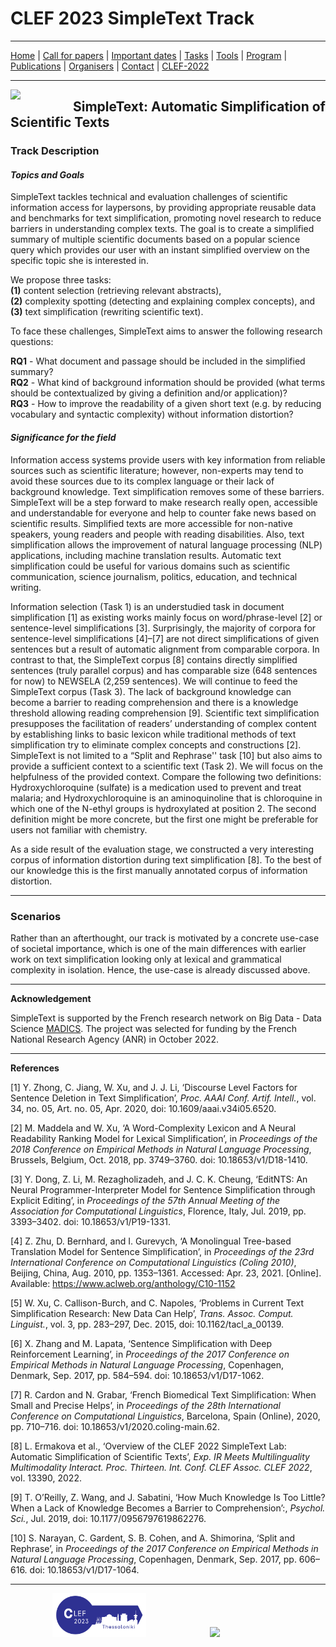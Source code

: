 # CLEF 2023 SimpleText Track

---

[Home](./) | [Call for papers](./CFP) | [Important dates](./dates) | [Tasks](./tasks)  | [Tools](./tools) | 
[Program](./program) | [Publications](./publications) | [Organisers](./organisers) | [Contact](./contact) | [CLEF-2022](../../index)

---

<img align="left" src="https://github.com/simpletext-madics/2021/blob/main/clef/simpletext-logo-blue.png?raw=true" width="100"/>  

## SimpleText: Automatic Simplification of Scientific Texts


### Track Description

#### _Topics and Goals_

SimpleText tackles technical and evaluation challenges of scientific information access for laypersons, by providing appropriate reusable data and benchmarks for text simplification, promoting novel research to reduce barriers in understanding complex texts. The goal is to create a simplified summary of multiple scientific documents based on a popular science query which provides our user with an instant simplified overview on the specific topic she is interested in.  

We propose three tasks:  
**(1)** content selection (retrieving relevant abstracts),  
**(2)** complexity spotting (detecting and explaining complex concepts), and  
**(3)** text simplification (rewriting scientific text).  

To face these challenges, SimpleText aims to answer the following research questions: 

**RQ1** - What document and passage should be included in the simplified summary?  
**RQ2** - What kind of background information should be provided (what terms should be contextualized by giving a definition and/or application)?  
**RQ3** - How to improve the readability of a given short text (e.g. by reducing vocabulary and syntactic complexity) without information distortion?   

#### _Significance for the field_

Information access systems provide users with key information from reliable sources such as scientific literature; however, non-experts may tend to avoid these sources due to its complex language or their lack of background knowledge. Text simplification removes some of these barriers. SimpleText will be a step forward to make research really open, accessible and understandable for everyone and help to counter fake news based on scientific results. Simplified texts are more accessible for non-native speakers, young readers and people with reading disabilities. Also, text simplification allows the improvement of natural language processing (NLP) applications, including machine translation results. Automatic text simplification could be useful for various domains such as scientific communication, science journalism, politics, education, and technical writing.  

Information selection (Task 1) is an understudied task in document simplification [1] as existing works mainly focus on word/phrase-level [2] or sentence-level simplifications [3]. Surprisingly, the majority of corpora for sentence-level simplifications [4]–[7] are not direct simplifications of given  sentences but a result of automatic alignment from comparable corpora. In contrast to that, the SimpleText corpus [8] contains directly simplified sentences (truly parallel corpus) and has comparable size (648 sentences for now) to NEWSELA (2,259 sentences). We will continue to feed the SimpleText corpus (Task 3). The lack of background knowledge can become a barrier to reading comprehension and there is a knowledge threshold allowing reading comprehension [9]. Scientific text simplification presupposes the facilitation of readers’ understanding of complex content by establishing links to basic lexicon while traditional methods of text simplification try to eliminate complex concepts and constructions [2]. SimpleText is not limited to a “Split and Rephrase'' task [10] but also aims to provide a sufficient context to a scientific text (Task 2). We will focus on the helpfulness of the provided context. Compare the following two definitions: Hydroxychloroquine (sulfate) is a medication used to prevent and treat malaria; and Hydroxychloroquine is an aminoquinoline that is chloroquine in which one of the N-ethyl groups is hydroxylated at position 2. The second definition might be more concrete, but the first one might be preferable for users not familiar with chemistry.  

As a side result of the evaluation stage, we constructed a very interesting corpus of information distortion during text simplification [8]. To the best of our knowledge this is the first manually annotated corpus of information distortion.  

***

### Scenarios  

Rather than an afterthought, our track is motivated by a concrete use-case of societal importance, which is one of the main differences with earlier work on text simplification looking only at lexical and grammatical complexity in isolation. Hence, the use-case is already discussed above.  

***

**Acknowledgement**  

SimpleText is supported by the French research network on Big Data - Data Science [MADICS](https://www.madics.fr/). The project was selected for funding by the French National Research Agency (ANR) in October 2022.

***

**References**  

[1]	Y. Zhong, C. Jiang, W. Xu, and J. J. Li, ‘Discourse Level Factors for Sentence Deletion in Text Simplification’, _Proc. AAAI Conf. Artif. Intell._, vol. 34, no. 05, Art. no. 05, Apr. 2020, doi: 10.1609/aaai.v34i05.6520.  

[2]	M. Maddela and W. Xu, ‘A Word-Complexity Lexicon and A Neural Readability Ranking Model for Lexical Simplification’, in _Proceedings of the 2018 Conference on Empirical Methods in Natural Language Processing_, Brussels, Belgium, Oct. 2018, pp. 3749–3760. doi: 10.18653/v1/D18-1410.  

[3]	Y. Dong, Z. Li, M. Rezagholizadeh, and J. C. K. Cheung, ‘EditNTS: An Neural Programmer-Interpreter Model for Sentence Simplification through Explicit Editing’, in _Proceedings of the 57th Annual Meeting of the Association for Computational Linguistics_, Florence, Italy, Jul. 2019, pp. 3393–3402. doi: 10.18653/v1/P19-1331.  

[4]	Z. Zhu, D. Bernhard, and I. Gurevych, ‘A Monolingual Tree-based Translation Model for Sentence Simplification’, in _Proceedings of the 23rd International Conference on Computational Linguistics (Coling 2010)_, Beijing, China, Aug. 2010, pp. 1353–1361. Accessed: Apr. 23, 2021. [Online]. Available: https://www.aclweb.org/anthology/C10-1152  

[5]	W. Xu, C. Callison-Burch, and C. Napoles, ‘Problems in Current Text Simplification Research: New Data Can Help’, _Trans. Assoc. Comput. Linguist._, vol. 3, pp. 283–297, Dec. 2015, doi: 10.1162/tacl_a_00139.  

[6]	X. Zhang and M. Lapata, ‘Sentence Simplification with Deep Reinforcement Learning’, in _Proceedings of the 2017 Conference on Empirical Methods in Natural Language Processing_, Copenhagen, Denmark, Sep. 2017, pp. 584–594. doi: 10.18653/v1/D17-1062.  

[7]	R. Cardon and N. Grabar, ‘French Biomedical Text Simplification: When Small and Precise Helps’, in _Proceedings of the 28th International Conference on Computational Linguistics_, Barcelona, Spain (Online), 2020, pp. 710–716. doi: 10.18653/v1/2020.coling-main.62.  

[8]	L. Ermakova et al., ‘Overview of the CLEF 2022 SimpleText Lab: Automatic Simplification of Scientific Texts’, _Exp. IR Meets Multilinguality Multimodality Interact. Proc. Thirteen. Int. Conf. CLEF Assoc. CLEF 2022_, vol. 13390, 2022.  

[9]	T. O’Reilly, Z. Wang, and J. Sabatini, ‘How Much Knowledge Is Too Little? When a Lack of Knowledge Becomes a Barrier to Comprehension’:, _Psychol. Sci._, Jul. 2019, doi: 10.1177/0956797619862276.  

[10]	S. Narayan, C. Gardent, S. B. Cohen, and A. Shimorina, ‘Split and Rephrase’, in _Proceedings of the 2017 Conference on Empirical Methods in Natural Language Processing_, Copenhagen, Denmark, Sep. 2017, pp. 606–616. doi: 10.18653/v1/D17-1064.  

---

&nbsp;&nbsp;&nbsp;&nbsp;&nbsp;&nbsp;&nbsp;&nbsp;&nbsp;&nbsp;&nbsp;&nbsp;&nbsp;&nbsp;&nbsp;&nbsp; [<img src="https://github.com/simpletext-madics/2023/blob/main/clef/en/clef_logo_2023.png?raw=true" width="150">](http://www.clef-initiative.eu/) &nbsp;&nbsp;&nbsp;&nbsp;&nbsp;&nbsp;&nbsp;&nbsp;&nbsp;&nbsp;&nbsp;&nbsp;&nbsp;&nbsp;&nbsp;&nbsp;&nbsp;&nbsp;&nbsp;&nbsp;&nbsp;&nbsp;&nbsp;&nbsp; <img src="https://github.com/simpletext-madics/2021/blob/main/clef/logo-clef-initiative.png?raw=true" width="200">

